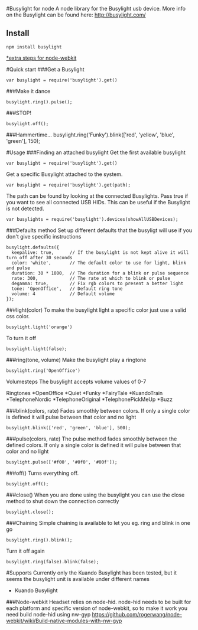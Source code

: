 #Busylight for node
A node library for the Busylight usb device.
More info on the Busylight can be found here: http://busylight.com/

## Install

    npm install busylight
[*extra steps for node-webkit](#node-webkit)

#Quick start
###Get a Busylight

    var busylight = require('busylight').get()

###Make it dance

    busylight.ring().pulse();
    
###STOP!

    busylight.off();
    
###Hammertime...
    busylight.ring('Funky').blink(['red', 'yellow', 'blue', 'green'], 150);
    
#Usage
###Finding an attached busylight
Get the first available busylight

    var busylight = require('busylight').get()

Get a specific Busylight attached to the system.

    var busylight = require('busylight').get(path);

The path can be found by looking at the connected Busylights. 
Pass true if you want to see all connected USB HIDs. This can be useful if the Busylight is not detected.

    var busylights = require('busylight').devices(showAllUSBDevices);

###Defaults method
Set up different defaults that the busyligt will use if you don't give specific instructions

    busylight.defaults({
      keepalive: true,      // If the busylight is not kept alive it will turn off after 30 seconds
      color: 'white',       // The default color to use for light, blink and pulse
      duration: 30 * 1000,  // The duration for a blink or pulse sequence
      rate: 300,            // The rate at which to blink or pulse
      degamma: true,        // Fix rgb colors to present a better light
      tone: 'OpenOffice',   // Default ring tone
      volume: 4             // Default volume
    });

###light(color)
To make the busylight light a specific color just use a valid css color.

    busylight.light('orange')

To turn it off

    busylight.light(false);

###ring(tone, volume)
Make the busylight play a ringtone

    busylight.ring('OpenOffice')

Volumesteps
The busylight accepts volume values of 0-7

Ringtones
*OpenOffice
*Quiet
*Funky
*FairyTale
*KuandoTrain
*TelephoneNordic
*TelephoneOriginal
*TelephonePickMeUp
*Buzz

###blink(colors, rate)
Fades smoothly between colors. If only a single color is defined it will pulse between that color and no light

    busylight.blink(['red', 'green', 'blue'], 500);

###pulse(colors, rate)
The pulse method fades smoothly between the defined colors. If only a single color is defined it will pulse between that color and no light

    busylight.pulse(['#f00', '#0f0', '#00f']);

###off()
Turns everything off.
    
    busylight.off();

###close()
When you are done using the busylight you can use the close method to shut down the connection correctly
    
    busylight.close();

###Chaining
Simple chaining is available to let you eg. ring and blink in one go

    busylight.ring().blink();

Turn it off again

    busylight.ring(false).blink(false);

#Supports
Currently only the Kuando Busylight has been tested, but it seems the busylight unit is available under different names
* Kuando Busylight

###<a name="node-webkit"></a>Node-webkit
Headset relies on node-hid. node-hid needs to be built for each platform and specific version of node-webkit, so to make it work you need build node-hid using nw-gyp
https://github.com/rogerwang/node-webkit/wiki/Build-native-modules-with-nw-gyp
